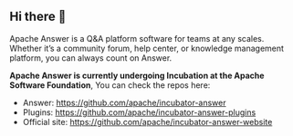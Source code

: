 ## Hi there 👋

Apache Answer is a Q&A platform software for teams at any scales. Whether it’s a community forum, help center, or knowledge management platform, you can always count on Answer.

<!--

**Here are some ideas to get you started:**

🙋‍♀️ A short introduction - what is your organization all about?
🌈 Contribution guidelines - how can the community get involved?
👩‍💻 Useful resources - where can the community find your docs? Is there anything else the community should know?
🍿 Fun facts - what does your team eat for breakfast?
🧙 Remember, you can do mighty things with the power of [Markdown](https://docs.github.com/github/writing-on-github/getting-started-with-writing-and-formatting-on-github/basic-writing-and-formatting-syntax)
-->

**Apache Answer is currently undergoing Incubation at the Apache Software Foundation**, You can check the repos here:

- Answer: https://github.com/apache/incubator-answer
- Plugins: https://github.com/apache/incubator-answer-plugins
- Official site: https://github.com/apache/incubator-answer-website
